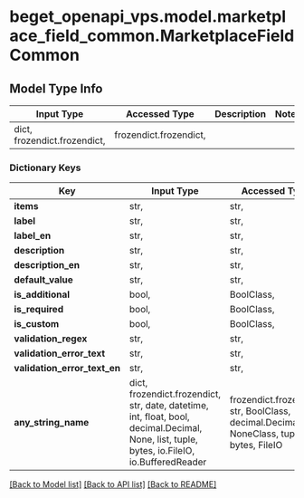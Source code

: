 # beget_openapi_vps.model.marketplace_field_common.MarketplaceFieldCommon

## Model Type Info
Input Type | Accessed Type | Description | Notes
------------ | ------------- | ------------- | -------------
dict, frozendict.frozendict,  | frozendict.frozendict,  |  | 

### Dictionary Keys
Key | Input Type | Accessed Type | Description | Notes
------------ | ------------- | ------------- | ------------- | -------------
**items** | str,  | str,  |  | [optional] 
**label** | str,  | str,  |  | [optional] 
**label_en** | str,  | str,  |  | [optional] 
**description** | str,  | str,  |  | [optional] 
**description_en** | str,  | str,  |  | [optional] 
**default_value** | str,  | str,  |  | [optional] 
**is_additional** | bool,  | BoolClass,  |  | [optional] 
**is_required** | bool,  | BoolClass,  |  | [optional] 
**is_custom** | bool,  | BoolClass,  |  | [optional] 
**validation_regex** | str,  | str,  |  | [optional] 
**validation_error_text** | str,  | str,  |  | [optional] 
**validation_error_text_en** | str,  | str,  |  | [optional] 
**any_string_name** | dict, frozendict.frozendict, str, date, datetime, int, float, bool, decimal.Decimal, None, list, tuple, bytes, io.FileIO, io.BufferedReader | frozendict.frozendict, str, BoolClass, decimal.Decimal, NoneClass, tuple, bytes, FileIO | any string name can be used but the value must be the correct type | [optional]

[[Back to Model list]](../../README.md#documentation-for-models) [[Back to API list]](../../README.md#documentation-for-api-endpoints) [[Back to README]](../../README.md)

